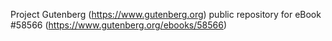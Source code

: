 Project Gutenberg (https://www.gutenberg.org) public repository for
eBook #58566 (https://www.gutenberg.org/ebooks/58566)
